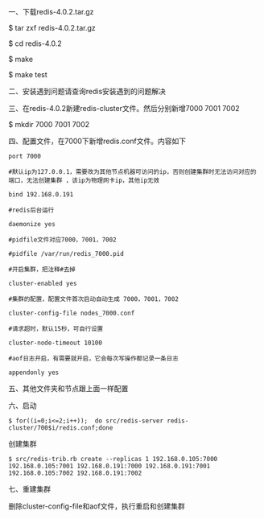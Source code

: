一、下载redis-4.0.2.tar.gz

$ tar zxf redis-4.0.2.tar.gz

$ cd redis-4.0.2

$ make

$ make test

二、安装遇到问题请查询redis安装遇到的问题解决

三、在redis-4.0.2新建redis-cluster文件。然后分别新增7000 7001 7002

$ mkdir 7000 7001 7002

四、配置文件，在7000下新增redis.conf文件。内容如下

`port 7000`

`#默认ip为127.0.0.1，需要改为其他节点机器可访问的ip，否则创建集群时无法访问对应的端口，无法创建集群，该ip为物理网卡ip，其他ip无效`

`bind 192.168.0.191`

`#redis后台运行`

`daemonize yes`

`#pidfile文件对应7000，7001，7002`

`#pidfile /var/run/redis_7000.pid`

`#开启集群，把注释#去掉`

`cluster-enabled yes`

`#集群的配置，配置文件首次启动自动生成 7000，7001，7002          `

`cluster-config-file nodes_7000.conf`

`#请求超时，默认15秒，可自行设置 `

`cluster-node-timeout 10100`

`#aof日志开启，有需要就开启，它会每次写操作都记录一条日志`

`appendonly yes`

五、其他文件夹和节点跟上面一样配置

六、启动

`$ for((i=0;i<=2;i++));  do src/redis-server redis-cluster/700$i/redis.conf;done`

创建集群

`$ src/redis-trib.rb create --replicas 1 192.168.0.105:7000 192.168.0.105:7001 192.168.0.191:7000 192.168.0.191:7001 192.168.0.105:7002 192.168.0.191:7002`

七、重建集群

删除cluster-config-file和aof文件，执行重启和创建集群

